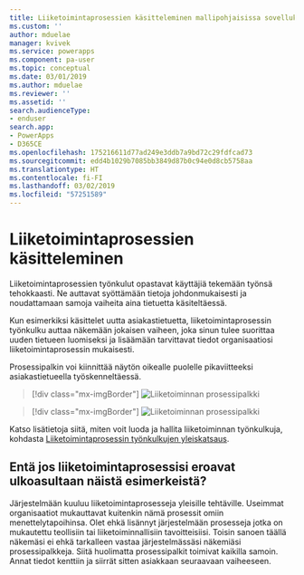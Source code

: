 ```yaml
---
title: Liiketoimintaprosessien käsitteleminen mallipohjaisissa sovelluksissa|MicrosoftDocs
ms.custom: ''
author: mduelae
manager: kvivek
ms.service: powerapps
ms.component: pa-user
ms.topic: conceptual
ms.date: 03/01/2019
ms.author: mduelae
ms.reviewer: ''
ms.assetid: ''
search.audienceType:
- enduser
search.app:
- PowerApps
- D365CE
ms.openlocfilehash: 175216611d77ad249e3ddb7a9bd72c29fdfcad73
ms.sourcegitcommit: edd4b1029b7085bb3849d87b0c94e0d8cb5758aa
ms.translationtype: HT
ms.contentlocale: fi-FI
ms.lasthandoff: 03/02/2019
ms.locfileid: "57251589"
---
```

# <a name="work-with-business-processes"></a>Liiketoimintaprosessien käsitteleminen

Liiketoimintaprosessien työnkulut opastavat käyttäjiä tekemään työnsä tehokkaasti. Ne auttavat syöttämään tietoja johdonmukaisesti ja noudattamaan samoja vaiheita aina tietuetta käsiteltäessä. 

Kun esimerkiksi käsittelet uutta asiakastietuetta, liiketoimintaprosessin työnkulku auttaa näkemään jokaisen vaiheen, joka sinun tulee suorittaa uuden tietueen luomiseksi ja lisäämään tarvittavat tiedot organisaatiosi liiketoimintaprosessin mukaisesti. 

Prosessipalkin voi kiinnittää näytön oikealle puolelle pikaviitteeksi asiakastietueella työskenneltäessä. 

> [!div class="mx-imgBorder"]
> ![Liiketoiminnan prosessipalkki](media/BPdock.png "liiketoiminnan prosessipalkki")
 

> [!div class="mx-imgBorder"]
> ![Liiketoiminnan prosessipalkki](media/BPdocked.png "liiketoiminnan prosessipalkki")

Katso lisätietoja siitä, miten voit luoda ja hallita liiketoiminnan työnkulkuja, kohdasta [Liiketoimintaprosessin työnkulkujen yleiskatsaus](/flow/business-process-flows-overview).
  
 
## <a name="what-if-your-business-processes-looks-different-from-these-examples"></a>Entä jos liiketoimintaprosessisi eroavat ulkoasultaan näistä esimerkeistä?  

Järjestelmään kuuluu liiketoimintaprosesseja yleisille tehtäville. Useimmat organisaatiot mukauttavat kuitenkin nämä prosessit omiin menettelytapoihinsa. Olet ehkä lisännyt järjestelmään prosesseja jotka on mukautettu teollisiin tai liiketoiminnallisiin tavoitteisiisi. Toisin sanoen täällä näkemäsi ei ehkä tarkalleen vastaa järjestelmässäsi näkemiäsi prosessipalkkeja. Siitä huolimatta prosessipalkit toimivat kaikilla samoin. Annat tiedot kenttiin ja siirrät sitten asiakkaan seuraavaan vaiheeseen.
